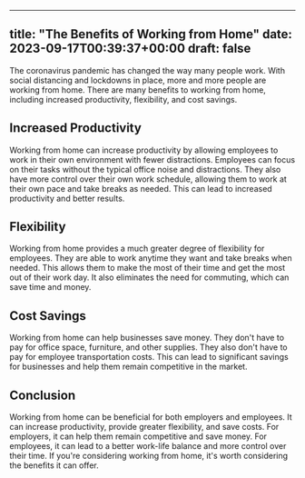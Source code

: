 
---
title: "The Benefits of Working from Home"
date: 2023-09-17T00:39:37+00:00
draft: false
---

The coronavirus pandemic has changed the way many people work. With social distancing and lockdowns in place, more and more people are working from home. There are many benefits to working from home, including increased productivity, flexibility, and cost savings.

## Increased Productivity

Working from home can increase productivity by allowing employees to work in their own environment with fewer distractions. Employees can focus on their tasks without the typical office noise and distractions. They also have more control over their own work schedule, allowing them to work at their own pace and take breaks as needed. This can lead to increased productivity and better results.

## Flexibility

Working from home provides a much greater degree of flexibility for employees. They are able to work anytime they want and take breaks when needed. This allows them to make the most of their time and get the most out of their work day. It also eliminates the need for commuting, which can save time and money.

## Cost Savings

Working from home can help businesses save money. They don't have to pay for office space, furniture, and other supplies. They also don't have to pay for employee transportation costs. This can lead to significant savings for businesses and help them remain competitive in the market.

## Conclusion

Working from home can be beneficial for both employers and employees. It can increase productivity, provide greater flexibility, and save costs. For employers, it can help them remain competitive and save money. For employees, it can lead to a better work-life balance and more control over their time. If you're considering working from home, it's worth considering the benefits it can offer.